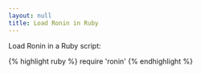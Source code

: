 ```yaml
---
layout: null
title: Load Ronin in Ruby
---
```


Load Ronin in a Ruby script:

{% highlight ruby %}
require 'ronin'
{% endhighlight %}
